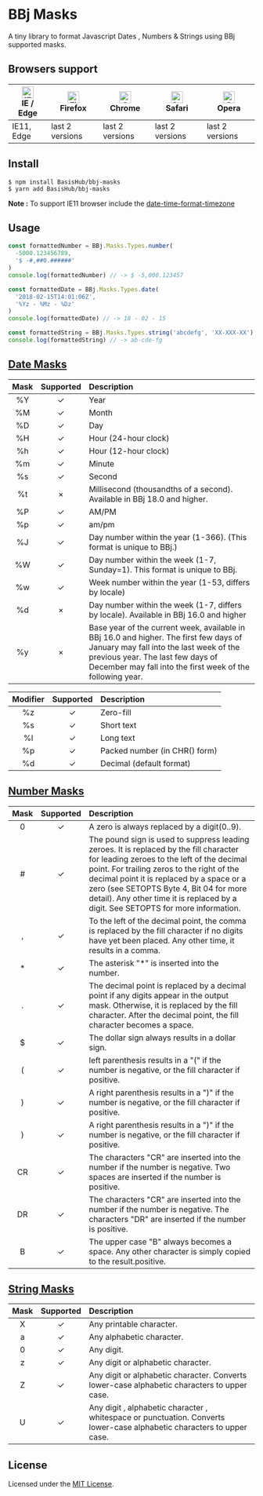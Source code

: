 # BBj Masks

A tiny library to format Javascript Dates , Numbers & Strings using BBj supported masks.

## Browsers support

|[<img src="https://raw.githubusercontent.com/alrra/browser-logos/master/src/edge/edge_48x48.png" alt="IE / Edge" width="24px" height="24px" />](http://godban.github.io/browsers-support-badges/)<br>IE / Edge | [<img src="https://raw.githubusercontent.com/alrra/browser-logos/master/src/firefox/firefox_48x48.png" alt="Firefox" width="24px" height="24px" />](http://godban.github.io/browsers-support-badges/)<br>Firefox | [<img src="https://raw.githubusercontent.com/alrra/browser-logos/master/src/chrome/chrome_48x48.png" alt="Chrome" width="24px" height="24px" />](http://godban.github.io/browsers-support-badges/)<br>Chrome | [<img src="https://raw.githubusercontent.com/alrra/browser-logos/master/src/safari/safari_48x48.png" alt="Safari" width="24px" height="24px" />](http://godban.github.io/browsers-support-badges/)<br>Safari | [<img src="https://raw.githubusercontent.com/alrra/browser-logos/master/src/opera/opera_48x48.png" alt="Opera" width="24px" height="24px" />](http://godban.github.io/browsers-support-badges/)<br>Opera |
| --------- | --------- | --------- | --------- | --------- |
| IE11, Edge| last 2 versions| last 2 versions| last 2 versions| last 2 versions

## Install

```
$ npm install BasisHub/bbj-masks
$ yarn add BasisHub/bbj-masks
```

**Note :** To support IE11 browser include the [date-time-format-timezone](https://github.com/formatjs/date-time-format-timezone/)

## Usage

```js
const formattedNumber = BBj.Masks.Types.number(
  -5000.123456789,
  '$ -#,##0.######'
)
console.log(formattedNumber) // -> $ -5,000.123457

const formattedDate = BBj.Masks.Types.date(
  '2018-02-15T14:01:06Z',
  '%Yz - %Mz - %Dz'
)
console.log(formattedDate) // -> 18 - 02 - 15

const formattedString = BBj.Masks.Types.string('abcdefg', 'XX-XXX-XX')
console.log(formattedString) // -> ab-cde-fg
```

## [Date Masks](https://documentation.basis.com/BASISHelp/WebHelp/commands/date_function_bbj.htm)

| Mask | Supported | Description                                                                                                                                                                                                                        |
| :--: | :-------: | :--------------------------------------------------------------------------------------------------------------------------------------------------------------------------------------------------------------------------------- |
|  %Y  |     ✓     | Year                                                                                                                                                                                                                               |
|  %M  |     ✓     | Month                                                                                                                                                                                                                              |
|  %D  |     ✓     | Day                                                                                                                                                                                                                                |
|  %H  |     ✓     | Hour (24-hour clock)                                                                                                                                                                                                               |
|  %h  |     ✓     | Hour (12-hour clock)                                                                                                                                                                                                               |
|  %m  |     ✓     | Minute                                                                                                                                                                                                                             |
|  %s  |     ✓     | Second                                                                                                                                                                                                                             |
|  %t  |     ×     | Millisecond (thousandths of a second). Available in BBj 18.0 and higher.                                                                                                                                                           |
|  %P  |     ✓     | AM/PM                                                                                                                                                                                                                              |
|  %p  |     ✓     | am/pm                                                                                                                                                                                                                              |
|  %J  |     ✓     | Day number within the year (1-366). (This format is unique to BBj.)                                                                                                                                                                |
|  %W  |     ✓     | Day number within the week (1-7, Sunday=1). This format is unique to BBj.                                                                                                                                                          |
|  %w  |     ✓     | Week number within the year (1-53, differs by locale)                                                                                                                                                                              |
|  %d  |     ×     | Day number within the week (1-7, differs by locale). Available in BBj 16.0 and higher                                                                                                                                              |
|  %y  |     ×     | Base year of the current week, available in BBj 16.0 and higher. The first few days of January may fall into the last week of the previous year. The last few days of December may fall into the first week of the following year. |

| Modifier | Supported | Description                   |
| :------: | :-------: | :---------------------------- |
|    %z    |     ✓     | Zero-fill                     |
|    %s    |     ✓     | Short text                    |
|    %l    |     ✓     | Long text                     |
|    %p    |     ✓     | Packed number (in CHR() form) |
|    %d    |     ✓     | Decimal (default format)      |

## [Number Masks](https://documentation.basis.com/BASISHelp/WebHelp/usr/numeric_output.htm)

| Mask | Supported | Description                                                                                                                                                                                                                                                                                                                                                       |
| :--: | :-------: | :---------------------------------------------------------------------------------------------------------------------------------------------------------------------------------------------------------------------------------------------------------------------------------------------------------------------------------------------------------------- |
|  0   |     ✓     | A zero is always replaced by a digit(0..9).                                                                                                                                                                                                                                                                                                                       |
|  #   |     ✓     | The pound sign is used to suppress leading zeroes. It is replaced by the fill character for leading zeroes to the left of the decimal point. For trailing zeros to the right of the decimal point it is replaced by a space or a zero (see SETOPTS Byte 4, Bit $04$ for more detail). Any other time it is replaced by a digit. See SETOPTS for more information. |
|  ,   |     ✓     | To the left of the decimal point, the comma is replaced by the fill character if no digits have yet been placed. Any other time, it results in a comma.                                                                                                                                                                                                           |
|  \*  |     ✓     | The asterisk "\*" is inserted into the number.                                                                                                                                                                                                                                                                                                                    |
|  .   |     ✓     | The decimal point is replaced by a decimal point if any digits appear in the output mask. Otherwise, it is replaced by the fill character. After the decimal point, the fill character becomes a space.                                                                                                                                                           |
|  \$  |     ✓     | The dollar sign always results in a dollar sign.                                                                                                                                                                                                                                                                                                                  |
|  (   |     ✓     | left parenthesis results in a "(" if the number is negative, or the fill character if positive.                                                                                                                                                                                                                                                                   |
|  )   |     ✓     | A right parenthesis results in a ")" if the number is negative, or the fill character if positive.                                                                                                                                                                                                                                                                |
|  )   |     ✓     | A right parenthesis results in a ")" if the number is negative, or the fill character if positive.                                                                                                                                                                                                                                                                |
|  CR  |     ✓     | The characters "CR" are inserted into the number if the number is negative. Two spaces are inserted if the number is positive.                                                                                                                                                                                                                                    |
|  DR  |     ✓     | The characters "CR" are inserted into the number if the number is negative. The characters "DR" are inserted if the number is positive.                                                                                                                                                                                                                           |
|  B   |     ✓     | The upper case "B" always becomes a space. Any other character is simply copied to the result.positive.                                                                                                                                                                                                                                                           |

## [String Masks](https://documentation.basis.com/BASISHelp/WebHelp/commands2/str_function.htm)

| Mask | Supported | Description                                                                                                            |
| :--: | :-------: | :--------------------------------------------------------------------------------------------------------------------- |
|  X   |     ✓     | Any printable character.                                                                                               |
|  a   |     ✓     | Any alphabetic character.                                                                                              |
|  0   |     ✓     | Any digit.                                                                                                             |
|  z   |     ✓     | Any digit or alphabetic character.                                                                                     |
|  Z   |     ✓     | Any digit or alphabetic character. Converts lower-case alphabetic characters to upper case.                            |
|  U   |     ✓     | Any digit , alphabetic character , whitespace or punctuation. Converts lower-case alphabetic characters to upper case. |

## License

Licensed under the [MIT License](https://github.com/BasisHub/bbj-masks/blob/master/LICENSE).